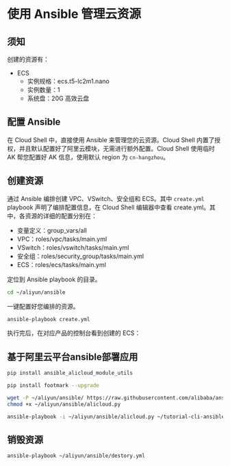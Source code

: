 # 使用 Ansible 管理云资源


## 须知

创建的资源有：

- ECS
    - 实例规格：ecs.t5-lc2m1.nano
    - 实例数量：1
    - 系统盘：20G 高效云盘

## 配置 Ansible

在 Cloud Shell 中，直接使用 Ansible 来管理您的云资源。Cloud Shell 内置了授权，并且默认配置好了阿里云模块，无需进行额外配置。Cloud Shell 使用临时 AK 帮您配置好 AK 信息，使用默认 region 为 `cn-hangzhou`。

## 创建资源

通过 Ansible 编排创建 VPC、VSwitch、安全组和 ECS。其中 `create.yml` playbook 声明了编排配置信息，<tutorial-editor-open-file filePath="tutorial-cli-ansible/ansible/create.yml">在 Cloud Shell 编辑器中查看 create.yml</tutorial-editor-open-file>。其中，各资源的详细的配置分别在：

- 变量定义：<tutorial-editor-open-file filePath="tutorial-cli-ansible/ansible/group_vars/all">group_vars/all</tutorial-editor-open-file>
- VPC：<tutorial-editor-open-file filePath="tutorial-cli-ansible/ansible/roles/vpc/tasks/main.yml">roles/vpc/tasks/main.yml</tutorial-editor-open-file>
- VSwitch：<tutorial-editor-open-file filePath="tutorial-cli-ansible/ansible/roles/vswitch/tasks/main.yml">roles/vswitch/tasks/main.yml</tutorial-editor-open-file>
- 安全组：<tutorial-editor-open-file filePath="tutorial-cli-ansible/ansible/roles/security_group/tasks/main.yml">roles/security_group/tasks/main.yml</tutorial-editor-open-file>
- ECS：<tutorial-editor-open-file filePath="tutorial-cli-ansible/ansible/roles/ecs/tasks/main.yml">roles/ecs/tasks/main.yml</tutorial-editor-open-file>

定位到 Ansible playbook 的目录。

```bash
cd ~/aliyun/ansible
```

一键配置好您编排的资源。

```bash
ansible-playbook create.yml
```

执行完后，在对应产品的控制台看到创建的 ECS：


## 基于阿里云平台ansible部署应用 

```bash
pip install ansible_alicloud_module_utils
```

```bash
pip install footmark --upgrade
```

```bash
wget -P ~/aliyun/ansible/ https://raw.githubusercontent.com/alibaba/ansible-provider/master/contrib/inventory/alicloud.py;\
chmod +x ~/aliyun/ansible/alicloud.py
```

```bash
ansible-playbook -i ~/aliyun/ansible/alicloud.py ~/tutorial-cli-ansible/ansible/deploy.yml -u root -k
```

## 销毁资源

```bash
ansible-playbook ~/aliyun/ansible/destory.yml
```
